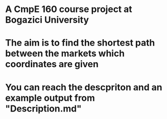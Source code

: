 # A CmpE 160 course project at Bogazici University
# The aim is to find the shortest path between the markets which coordinates are given
# You can reach the descpriton and an example output from "Description.md"
